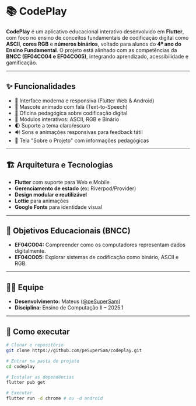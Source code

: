 # 📚 CodePlay

**CodePlay** é um aplicativo educacional interativo desenvolvido em **Flutter**, com foco no ensino de conceitos fundamentais de codificação digital como **ASCII**, **cores RGB** e **números binários**, voltado para alunos do **4º ano do Ensino Fundamental**. O projeto está alinhado com as competências da **BNCC (EF04CO04 e EF04CO05)**, integrando aprendizado, acessibilidade e gamificação.

---

## ✨ Funcionalidades

- 🎨 Interface moderna e responsiva (Flutter Web & Android)
- 🤖 Mascote animado com fala (Text-to-Speech)
- 🧠 Oficina pedagógica sobre codificação digital
- 🌈 Módulos interativos: ASCII, RGB e Binário
- 🌓 Suporte a tema claro/escuro
- 🔊 Sons e animações responsivas para feedback tátil
- 📜 Tela "Sobre o Projeto" com informações pedagógicas

---

## 🏗 Arquitetura e Tecnologias

- **Flutter** com suporte para Web e Mobile
- **Gerenciamento de estado** (ex: Riverpod/Provider)
- **Design modular e reutilizável**
- **Lottie** para animações
- **Google Fonts** para identidade visual

---

## 🎯 Objetivos Educacionais (BNCC)

- **EF04CO04:** Compreender como os computadores representam dados digitalmente.
- **EF04CO05:** Explorar sistemas de codificação como binário, ASCII e RGB.

---

## 🧑‍💻 Equipe

- **Desenvolvimento:** Mateus ([@peSuperSam](https://github.com/peSuperSam))
- **Disciplina:** Ensino de Computação II – 2025.1

---

## 🚀 Como executar

```bash
# Clonar o repositório
git clone https://github.com/peSuperSam/codeplay.git

# Entrar na pasta do projeto
cd codeplay

# Instalar as dependências
flutter pub get

# Executar
flutter run -d chrome # ou -d android
